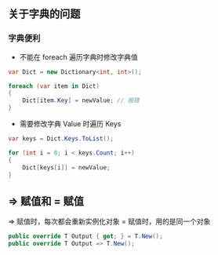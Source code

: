 ## 关于字典的问题

### 字典便利

- 不能在 foreach 遍历字典时修改字典值

```c#
var Dict = new Dictionary<int, int>();

foreach (var item in Dict)
{
    Dict[item.Key] = newValue; // 报错
}
```

- 需要修改字典 Value 时遍历 Keys

```c#
var keys = Dict.Keys.ToList();

for (int i = 0; i < keys.Count; i++)
{
    Dict[keys[i]] = newValue;
}
```

## => 赋值和 = 赋值

=> 赋值时，每次都会重新实例化对象
= 赋值时，用的是同一个对象

```c#
public override T Output { get; } = T.New();
public override T Output => T.New();
```
